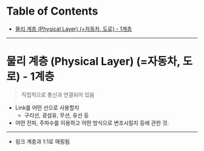 # Table of Contents

- [물리 계층 (Physical Layer) (=자동차, 도로) - 1계층](#물리-계층-physical-layer-자동차-도로---1계층)

---

# 물리 계층 (Physical Layer) (=자동차, 도로) - 1계층

> 직접적으로 통신과 연결되어 있음

- Link를 어떤 선으로 사용할지
	- 구리선, 광섬유, 무선, 유선 등
- 어떤 전파, 주파수를 이용하고 어떤 방식으로 변조시킬지 등에 관한 것.

---

- 링크 계층과 1:1로 매핑됨